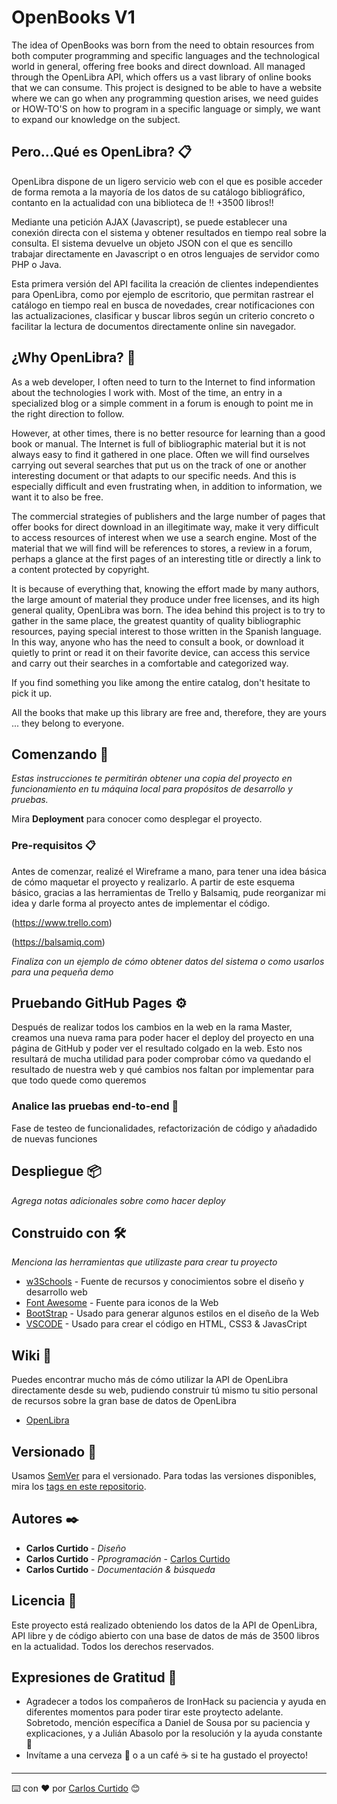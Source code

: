 # OpenBooks V1

The idea of ​​OpenBooks was born from the need to obtain resources from both computer programming and specific languages
and the technological world in general, offering free books and direct download.
All managed through the OpenLibra API, which offers us a vast library of online books that we can consume.
This project is designed to be able to have a website where we can go when any programming question arises,
we need guides or HOW-TO'S on how to program in a specific language or simply, we want to expand our knowledge on the subject.

## Pero...Qué es OpenLibra? 📋

OpenLibra dispone de un ligero servicio web con el que es posible acceder de forma remota a la mayoría de los datos de su catálogo bibliográfico, contanto en la actualidad con una biblioteca de !! +3500 libros!!

Mediante una petición AJAX (Javascript), se puede establecer una conexión directa con el sistema y obtener resultados en tiempo real sobre la consulta. El sistema devuelve un objeto JSON con el que es sencillo trabajar directamente en Javascript o en otros lenguajes de servidor como PHP o Java.

Esta primera versión del API facilita la creación de clientes independientes para OpenLibra, como por ejemplo de escritorio, que permitan rastrear el catálogo en tiempo real en busca de novedades, crear notificaciones con las actualizaciones, clasificar y buscar libros según un criterio concreto o facilitar la lectura de documentos directamente online sin navegador.

## ¿Why OpenLibra? 🔩

As a web developer, I often need to turn to the Internet to find information about the technologies I work with. Most of the time, an entry in a specialized blog or a simple comment in a forum is enough to point me in the right direction to follow.

However, at other times, there is no better resource for learning than a good book or manual. The Internet is full of bibliographic material but it is not always easy to find it gathered in one place. Often we will find ourselves carrying out several searches that put us on the track of one or another interesting document or that adapts to our specific needs. And this is especially difficult and even frustrating when, in addition to information, we want it to also be free.

The commercial strategies of publishers and the large number of pages that offer books for direct download in an illegitimate way, make it very difficult to access resources of interest when we use a search engine. Most of the material that we will find will be references to stores, a review in a forum, perhaps a glance at the first pages of an interesting title or directly a link to a content protected by copyright.

It is because of everything that, knowing the effort made by many authors, the large amount of material they produce under free licenses, and its high general quality, OpenLibra was born. The idea behind this project is to try to gather in the same place, the greatest quantity of quality bibliographic resources, paying special interest to those written in the Spanish language. In this way, anyone who has the need to consult a book, or download it quietly to print or read it on their favorite device, can access this service and carry out their searches in a comfortable and categorized way.

If you find something you like among the entire catalog, don't hesitate to pick it up.

All the books that make up this library are free and, therefore, they are yours ... they belong to everyone.

## Comenzando 🚀

_Estas instrucciones te permitirán obtener una copia del proyecto en funcionamiento en tu máquina local para propósitos de desarrollo y pruebas._

Mira **Deployment** para conocer como desplegar el proyecto.


### Pre-requisitos 📋

Antes de comenzar, realizé el Wireframe a mano, para tener una idea básica de cómo maquetar el proyecto y realizarlo. A partir de este esquema básico, gracias a las herramientas de Trello y Balsamiq, pude reorganizar mi idea y darle forma al proyecto antes de implementar el código.

(https://www.trello.com)

(https://balsamiq.com)



_Finaliza con un ejemplo de cómo obtener datos del sistema o como usarlos para una pequeña demo_

## Pruebando GitHub Pages ⚙️

Después de realizar todos los cambios en la web en la rama Master, creamos una nueva rama para poder hacer el deploy del proyecto en una página de GitHub y poder ver el resultado colgado en la web. Esto nos resultará de mucha utilidad para poder comprobar cómo va quedando el resultado de nuestra web y qué cambios nos faltan por implementar para que todo quede como queremos

### Analice las pruebas end-to-end 🔩

Fase de testeo de funcionalidades, refactorización de código y añadadido de nuevas funciones


## Despliegue 📦

_Agrega notas adicionales sobre como hacer deploy_

## Construido con 🛠️

_Menciona las herramientas que utilizaste para crear tu proyecto_

* [w3Schools](https://www.w3schools.com/) - Fuente de recursos y conocimientos sobre el diseño y desarrollo web
* [Font Awesome](https://fontawesome.com/) - Fuente para iconos de la Web
* [BootStrap](https://getbootstrap.com/) - Usado para generar algunos estilos en el diseño de la Web
* [VSCODE](https://code.visualstudio.com/) - Usado para crear el código en HTML, CSS3 & JavasCript


## Wiki 📖

Puedes encontrar mucho más de cómo utilizar la API de OpenLibra directamente desde su web, pudiendo construir tú mismo tu sitio personal de recursos sobre la gran base de datos de OpenLibra 
* [OpenLibra](https://openlibra.com/es/page/public-api)

## Versionado 📌

Usamos [SemVer](http://semver.org/) para el versionado. Para todas las versiones disponibles, mira los [tags en este repositorio](https://github.com/tu/proyecto/tags).

## Autores ✒️

* **Carlos Curtido** - *Diseño*
* **Carlos Curtido** - *Pprogramación* - [Carlos Curtido](https://github.com/GitSkynet)
* **Carlos Curtido** - *Documentación & búsqueda* 


## Licencia 📄

Este proyecto está realizado obteniendo los datos de la API de OpenLibra, API libre y de código abierto con una base de datos de más de 3500 libros en la actualidad. Todos los derechos reservados.

## Expresiones de Gratitud 🎁

* Agradecer a todos los compañeros de IronHack su paciencia y ayuda en diferentes momentos para poder tirar este proytecto adelante. Sobretodo, mención específica a Daniel de Sousa por su paciencia y explicaciones, y a Julián Abasolo por la resolución y la ayuda constante 📢
* Invítame a una cerveza 🍺 o a un café ☕ si te ha gustado el proyecto! 

---
⌨️ con ❤️ por [Carlos Curtido](https://github.com/GitSkynet) 😊